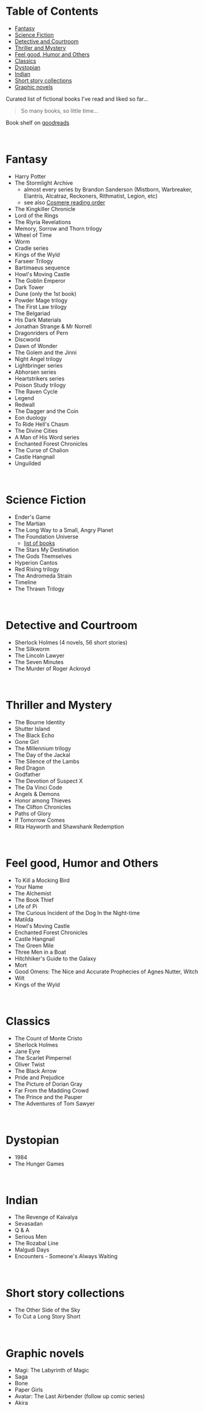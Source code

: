 # <a name="table-of-contents"></a>Table of Contents

* [Fantasy](#fantasy)
* [Science Fiction](#science-fiction)
* [Detective and Courtroom](#detective-and-courtroom)
* [Thriller and Mystery](#thriller-and-mystery)
* [Feel good, Humor and Others](#feel-good,-humor-and-others)
* [Classics](#classics)
* [Dystopian](#dystopian)
* [Indian](#indian)
* [Short story collections](#short-story-collections)
* [Graphic novels](#graphic-novels)

Curated list of fictional books I've read and liked so far...

> So many books, so little time...

Book shelf on [goodreads](https://www.goodreads.com/review/list/49545669?shelf=read)

<br>

# <a name="fantasy"></a>Fantasy

* Harry Potter
* The Stormlight Archive
    * almost every series by Brandon Sanderson (Mistborn, Warbreaker, Elantris, Alcatraz, Reckoners, Rithmatist, Legion, etc)
    * see also [Cosmere reading order](https://www.reddit.com/r/cosmere/wiki/order)
* The Kingkiller Chronicle
* Lord of the Rings
* The Riyria Revelations
* Memory, Sorrow and Thorn trilogy
* Wheel of Time
* Worm
* Cradle series
* Kings of the Wyld
* Farseer Trilogy
* Bartimaeus sequence
* Howl's Moving Castle
* The Goblin Emperor
* Dark Tower
* Dune (only the 1st book)
* Powder Mage trilogy
* The First Law trilogy
* The Belgariad
* His Dark Materials
* Jonathan Strange & Mr Norrell
* Dragonriders of Pern
* Discworld
* Dawn of Wonder
* The Golem and the Jinni
* Night Angel trilogy
* Lightbringer series
* Abhorsen series
* Heartstrikers series
* Poison Study trilogy
* The Raven Cycle
* Legend
* Redwall
* The Dagger and the Coin
* Eon duology
* To Ride Hell's Chasm
* The Divine Cities
* A Man of His Word series
* Enchanted Forest Chronicles
* The Curse of Chalion
* Castle Hangnail
* Unguilded

<br>

# <a name="science-fiction"></a>Science Fiction

* Ender's Game
* The Martian
* The Long Way to a Small, Angry Planet
* The Foundation Universe
    * [list of books](https://en.wikipedia.org/wiki/Foundation_series#List_of_books_within_the_Foundation_Universe)
* The Stars My Destination
* The Gods Themselves
* Hyperion Cantos
* Red Rising trilogy
* The Andromeda Strain
* Timeline
* The Thrawn Trilogy

<br>

# <a name="detective-and-courtroom"></a>Detective and Courtroom

* Sherlock Holmes (4 novels, 56 short stories)
* The Silkworm
* The Lincoln Lawyer
* The Seven Minutes
* The Murder of Roger Ackroyd

<br>

# <a name="thriller-and-mystery"></a>Thriller and Mystery

* The Bourne Identity
* Shutter Island
* The Black Echo
* Gone Girl
* The Millennium trilogy
* The Day of the Jackal
* The Silence of the Lambs
* Red Dragon
* Godfather
* The Devotion of Suspect X
* The Da Vinci Code
* Angels & Demons
* Honor among Thieves
* The Clifton Chronicles
* Paths of Glory
* If Tomorrow Comes
* Rita Hayworth and Shawshank Redemption

<br>

# <a name="feel-good,-humor-and-others"></a>Feel good, Humor and Others

* To Kill a Mocking Bird
* Your Name
* The Alchemist
* The Book Thief
* Life of Pi
* The Curious Incident of the Dog In the Night-time
* Matilda
* Howl's Moving Castle
* Enchanted Forest Chronicles
* Castle Hangnail
* The Green Mile
* Three Men in a Boat
* Hitchhiker's Guide to the Galaxy
* Mort
* Good Omens: The Nice and Accurate Prophecies of Agnes Nutter, Witch
* Wilt
* Kings of the Wyld

<br>

# <a name="classics"></a>Classics

* The Count of Monte Cristo
* Sherlock Holmes
* Jane Eyre
* The Scarlet Pimpernel
* Oliver Twist
* The Black Arrow
* Pride and Prejudice
* The Picture of Dorian Gray
* Far From the Madding Crowd
* The Prince and the Pauper
* The Adventures of Tom Sawyer

<br>

# <a name="dystopian"></a>Dystopian

* 1984
* The Hunger Games

<br>

# <a name="indian"></a>Indian

* The Revenge of Kaivalya
* Sevasadan
* Q & A
* Serious Men
* The Rozabal Line
* Malgudi Days
* Encounters - Someone's Always Waiting

<br>

# <a name="short-story-collections"></a>Short story collections

* The Other Side of the Sky
* To Cut a Long Story Short

<br>

# <a name="graphic-novels"></a>Graphic novels
	
* Magi: The Labyrinth of Magic
* Saga
* Bone
* Paper Girls
* Avatar: The Last Airbender (follow up comic series)
* Akira

